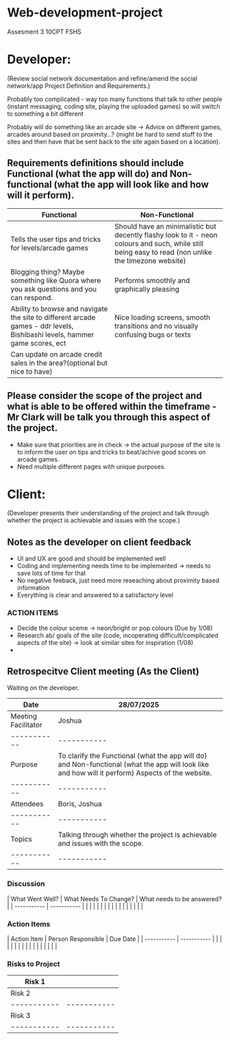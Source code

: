 # Web-development-project
Assesment 3 10CPT FSHS

# Developer: 
(Review social network documentation and refine/amend the social network/app Project Definition and Requirements.)

Probably too complicated - way too many functions that talk to other people (instant messaging, coding site, playing the uploaded games) so will switch to something a bit different

Probably will do something like an arcade site -> Advice on different games, arcades around based on proximity…? (might be hard to send stuff to the sites and then have that be sent back to the site again based on a location).

## Requirements definitions should include Functional (what the app will do) and Non-functional (what the app will look like and how will it perform). 

| Functional | Non-Functional |
| ----------- | ----------- |
| Tells the user tips and tricks for levels/arcade games | Should have an minimalistic but decently flashy look to it - neon colours and such, while still being easy to read (non unlike the timezone website)|
| Blogging thing? Maybe something like Quora where you ask questions and you can respond. | Performs smoothly and graphically pleasing |
| Ability to browse and navigate the site to different arcade games - ddr levels, Bishibashi levels, hammer game scores, ect | Nice loading screens, smooth transitions and no visually confusing bugs or texts |
| Can update on arcade credit sales in the area?(optional but nice to have) |  |

## Please consider the scope of the project and what is able to be offered within the timeframe - Mr Clark will be talk you through this aspect of the project.

- Make sure that priorities are in check -> the actual purpose of the site is to inform the user on tips and tricks to beat/achive good scores on arcade games.
- Need multiple different pages with unique purposes.

# Client: 
(Developer presents their understanding of the project and talk through whether the project is achievable and issues with the scope.)

## Notes as the developer on client feedback
- UI and UX are good and should be implemented well
- Coding and implementing needs time to be implemented -> needs to save lots of time for that
- No negative feeback, just need more reseaching about proximity based information
- Everything is clear and answered to a satisfactory level

### ACTION ITEMS
- Decide the colour sceme -> neon/bright or pop colours (Due by 1/08)
- Research ab/ goals of the site (code, incoperating difficult/complicated aspects of the site) -> look at similar sites for inspiration (1/08)
- 

## Retrospecitve Client meeting (As the Client)
Waiting on the developer.

| Date | 28/07/2025 |
| ----------- | ----------- |
| Meeting Facilitator | Joshua |
| ----------- | ----------- |
| Purpose | To clarify the Functional (what the app will do) and Non-functional (what the app will look like and how will it perform) Aspects of the website. |
| ----------- | ----------- |
| Attendees | Boris, Joshua |
| ----------- | ----------- |
| Topics | Talking through whether the project is achievable and issues with the scope. |
| ----------- | ----------- |

### Discussion

| What Went Well? | What Needs To Change? | What needs to be answered? |
| ----------- | ----------- |
|  |  |  |
|  |  |  |
|  |  |  |
|  |  |  |

### Action Items
| Action Item | Person Responsible | Due Date |
| ----------- | ----------- |
|  |  |  |
|  |  |  |
|  |  |  |
|  |  |  |

### Risks to Project 
| Risk 1 |  |
| ----------- | ----------- |
| Risk 2 |  |
| ----------- | ----------- |
| Risk 3 |  |
| ----------- | ----------- |
